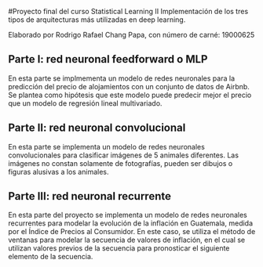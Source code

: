 #Proyecto final del curso Statistical Learning II
Implementación de los tres tipos de arquitecturas más utilizadas en deep learning.

Elaborado por Rodrigo Rafael Chang Papa,
con número de carné: 19000625

## Parte I: red neuronal feedforward o MLP
En esta parte se implmementa un modelo de redes neuronales para la predicción del precio de alojamientos con un conjunto de datos de Airbnb. Se plantea como hipótesis que este modelo puede predecir mejor el precio que un modelo de regresión lineal multivariado.

## Parte II: red neuronal convolucional 
En esta parte se implementa un modelo de redes neuronales convolucionales para clasificar imágenes de 5 animales diferentes. Las imágenes no constan solamente de fotografías, pueden ser dibujos o figuras alusivas a los animales.

## Parte III: red neuronal recurrente 
En esta parte del proyecto se implementa un modelo de redes neuronales recurrentes para modelar la evolución de la inflación en Guatemala, medida por el Índice de Precios al Consumidor. En este caso, se utiliza el método de ventanas para modelar la secuencia de valores de inflación, en el cual se utilizan valores previos de la secuencia para pronosticar el siguiente elemento de la secuencia.
